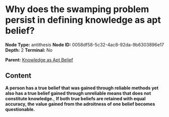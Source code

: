 # Why does the swamping problem persist in defining knowledge as apt belief?

**Node Type:** antithesis
**Node ID:** 0058df58-5c32-4ac8-92da-9b6303896e17
**Depth:** 2
**Terminal:** No

**Parent:** [Knowledge as Apt Belief](knowledge-as-apt-belief.md)

## Content

**A person has a true belief that was gained through reliable methods yet also has a true belief gained through unreliable means that does not constitute knowledge.**, **If both true beliefs are retained with equal accuracy, the value gained from the adroitness of one belief becomes questionable.**
